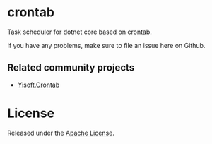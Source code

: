 # crontab
Task scheduler for dotnet core based on crontab.

If you have any problems, make sure to file an issue here on Github.

## Related community projects
* [Yisoft.Crontab](https://github.com/yisoft/crontab)

# License
Released under the [Apache License](License.txt).